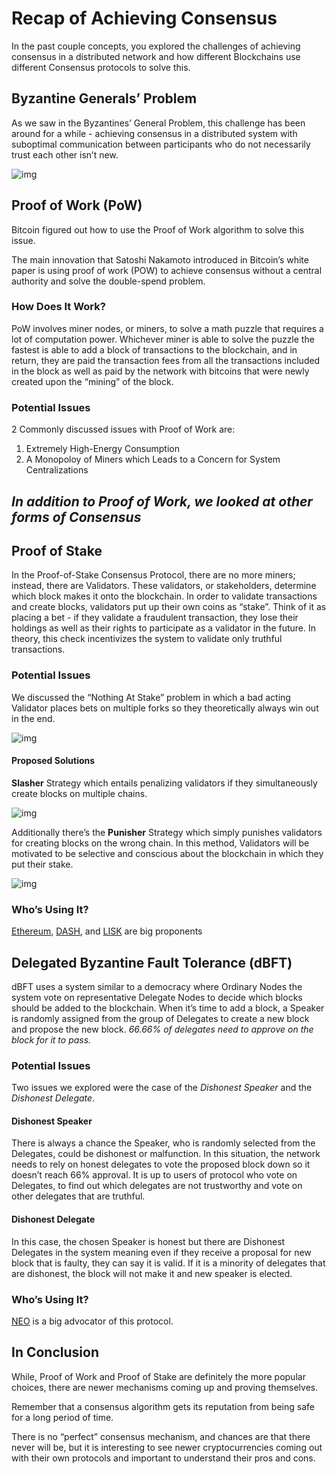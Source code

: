 # Recap of Achieving Consensus

In the past couple concepts, you explored the challenges of achieving consensus in a distributed network and how different Blockchains use different Consensus protocols to solve this.

## Byzantine Generals’ Problem

As we saw in the Byzantines’ General Problem, this challenge has been around for a while - achieving consensus in a distributed system with suboptimal communication between participants who do not necessarily trust each other isn’t new.

![img](https://s3.cn-north-1.amazonaws.com.cn/u-img/a5479b49-7dc3-4f11-973e-fbb0d2bc8566)

## Proof of Work (PoW)

Bitcoin figured out how to use the Proof of Work algorithm to solve this issue.

The main innovation that Satoshi Nakamoto introduced in Bitcoin’s white paper is using proof of work (POW) to achieve consensus without a central authority and solve the double-spend problem.

### How Does It Work?

PoW involves miner nodes, or miners, to solve a math puzzle that requires a lot of computation power. Whichever miner is able to solve the puzzle the fastest is able to add a block of transactions to the blockchain, and in return, they are paid the transaction fees from all the transactions included in the block as well as paid by the network with bitcoins that were newly created upon the “mining” of the block.

### Potential Issues

2 Commonly discussed issues with Proof of Work are:

1. Extremely High-Energy Consumption
2. A Monopoloy of Miners which Leads to a Concern for System Centralizations

## *In addition to Proof of Work, we looked at other forms of Consensus*

## Proof of Stake

In the Proof-of-Stake Consensus Protocol, there are no more miners; instead, there are Validators. These validators, or stakeholders, determine which block makes it onto the blockchain. In order to validate transactions and create blocks, validators put up their own coins as “stake”. Think of it as placing a bet - if they validate a fraudulent transaction, they lose their holdings as well as their rights to participate as a validator in the future. In theory, this check incentivizes the system to validate only truthful transactions.

### Potential Issues

We discussed the “Nothing At Stake” problem in which a bad acting Validator places bets on multiple forks so they theoretically always win out in the end.



![img](https://s3.cn-north-1.amazonaws.com.cn/u-img/6f14bdea-a723-4b66-bd3b-24b53a827bf0)



#### Proposed Solutions

**Slasher** Strategy which entails penalizing validators if they simultaneously create blocks on multiple chains.



![img](https://s3.cn-north-1.amazonaws.com.cn/u-img/6775801c-10ca-4ff7-b407-db24be94ecbf)



Additionally there’s the **Punisher** Strategy which simply punishes validators for creating blocks on the wrong chain. In this method, Validators will be motivated to be selective and conscious about the blockchain in which they put their stake.



![img](https://s3.cn-north-1.amazonaws.com.cn/u-img/a06013b2-e4ae-4a9f-a174-8ef51f7030c1)



### Who’s Using It?

[Ethereum](https://www.ethereum.org/), [DASH](https://www.dash.org/), and [LISK](https://lisk.io/) are big proponents

## Delegated Byzantine Fault Tolerance (dBFT)

dBFT uses a system similar to a democracy where Ordinary Nodes the system vote on representative Delegate Nodes to decide which blocks should be added to the blockchain. When it’s time to add a block, a Speaker is randomly assigned from the group of Delegates to create a new block and propose the new block. *66.66% of delegates need to approve on the block for it to pass.*

### Potential Issues

Two issues we explored were the case of the *Dishonest Speaker* and the *Dishonest Delegate*.

#### Dishonest Speaker

There is always a chance the Speaker, who is randomly selected from the Delegates, could be dishonest or malfunction. In this situation, the network needs to rely on honest delegates to vote the proposed block down so it doesn’t reach 66% approval. It is up to users of protocol who vote on Delegates, to find out which delegates are not trustworthy and vote on other delegates that are truthful.

#### Dishonest Delegate

In this case, the chosen Speaker is honest but there are Dishonest Delegates in the system meaning even if they receive a proposal for new block that is faulty, they can say it is valid. If it is a minority of delegates that are dishonest, the block will not make it and new speaker is elected.

### Who’s Using It?

[NEO](https://neo.org/) is a big advocator of this protocol.

## In Conclusion

While, Proof of Work and Proof of Stake are definitely the more popular choices, there are newer mechanisms coming up and proving themselves.

Remember that a consensus algorithm gets its reputation from being safe for a long period of time.

There is no “perfect” consensus mechanism, and chances are that there never will be, but it is interesting to see newer cryptocurrencies coming out with their own protocols and important to understand their pros and cons.